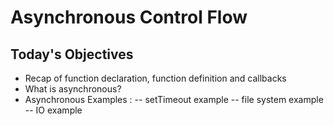 # Asynchronous Control Flow

## Today's Objectives

- Recap of function declaration, function definition and callbacks
- What is asynchronous?
- Asynchronous Examples :
  -- setTimeout example
  -- file system example
  -- IO example

